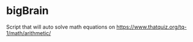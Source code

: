 # bigBrain
Script that will auto solve math equations on https://www.thatquiz.org/tq-1/math/arithmetic/